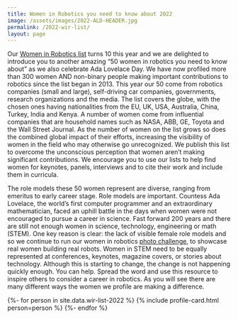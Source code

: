 ```yaml
---
title: Women in Robotics you need to know about 2022
image: /assets/images/2022-ALD-HEADER.jpg
permalink: /2022-wir-list/
layout: page
---
```

Our [Women in Robotics list](/annual-list/) turns 10 this year and we are delighted to introduce you to another amazing “50 women in robotics you need to know about” as we also celebrate Ada Lovelace Day. We have now profiled more than 300 women AND non-binary people making important contributions to robotics since the list began in 2013. This year our 50 come from robotics companies (small and large), self-driving car companies, governments, research organizations and the media. The list covers the globe, with the chosen ones having nationalities from the EU, UK, USA, Australia, China, Turkey, India and Kenya. A number of women come from influential companies that are household names such as NASA, ABB, GE, Toyota and the Wall Street Journal. As the number of women on the list grows so does the combined global impact of their efforts, increasing the visibility of women in the field who may otherwise go unrecognized. We publish this list to overcome the unconscious perception that women aren’t making significant contributions. We encourage you to use our lists to help find women for keynotes, panels, interviews and to cite their work and include them in curricula.

The role models these 50 women represent are diverse, ranging from emeritus to early career stage. Role models are important. Countess Ada Lovelace, the world’s first computer programmer and an extraordinary mathematician, faced an uphill battle in the days when women were not encouraged to pursue a career in science. Fast forward 200 years and there are still not enough women in science, technology, engineering or math (STEM). One key reason is clear: the lack of visible female role models and so we continue to run our women in robotics [photo challenge](/photo-challenge/), to showcase real women building real robots. Women in STEM need to be equally represented at conferences, keynotes, magazine covers, or stories about technology. Although this is starting to change, the change is not happening quickly enough. You can help. Spread the word and use this resource to inspire others to consider a career in robotics. As you will see there are many different ways the women we profile are making a difference.

<div class="d-flex flex-wrap">
{%- for person in site.data.wir-list-2022 %}
{% include profile-card.html person=person %}
{%- endfor %}
</div>

